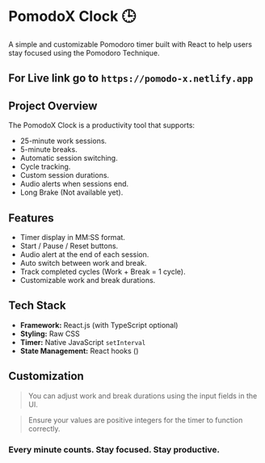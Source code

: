 # PomodoX Clock 🕒

A simple and customizable Pomodoro timer built with React to help users stay focused using the Pomodoro Technique.

## For Live link go to `https://pomodo-x.netlify.app`

## Project Overview

The PomodoX Clock is a productivity tool that supports:
- 25-minute work sessions.
- 5-minute breaks.
- Automatic session switching.
- Cycle tracking.
- Custom session durations.
- Audio alerts when sessions end.
- Long Brake (Not available yet).

## Features

- Timer display in MM:SS format.
- Start / Pause / Reset buttons.
- Audio alert at the end of each session.
- Auto switch between work and break.
- Track completed cycles (Work + Break = 1 cycle).
- Customizable work and break durations.

## Tech Stack

- **Framework:** React.js (with TypeScript optional)
- **Styling:** Raw CSS
- **Timer:** Native JavaScript `setInterval`
- **State Management:** React hooks ()

## Customization

> You can adjust work and break durations using the input fields in the UI.

> Ensure your values are positive integers for the timer to function correctly.

### Every minute counts. Stay focused. Stay productive.
